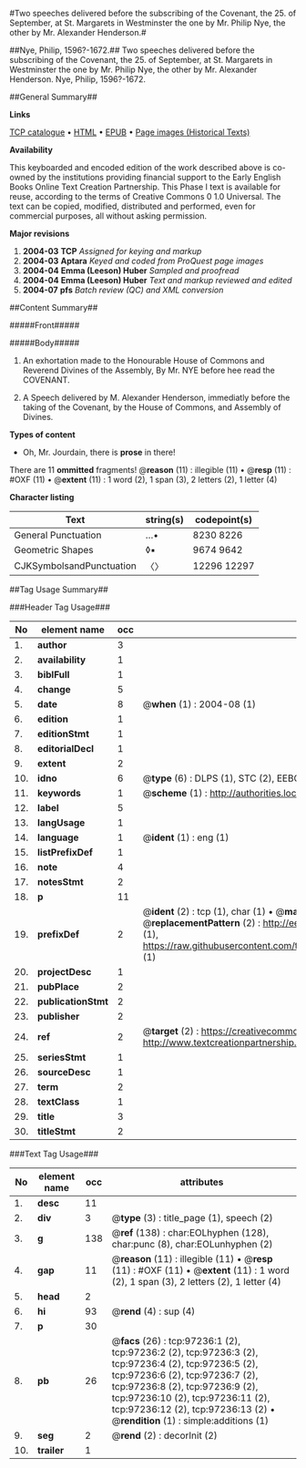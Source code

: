 #Two speeches delivered before the subscribing of the Covenant, the 25. of September, at St. Margarets in Westminster the one by Mr. Philip Nye, the other by Mr. Alexander Henderson.#

##Nye, Philip, 1596?-1672.##
Two speeches delivered before the subscribing of the Covenant, the 25. of September, at St. Margarets in Westminster the one by Mr. Philip Nye, the other by Mr. Alexander Henderson.
Nye, Philip, 1596?-1672.

##General Summary##

**Links**

[TCP catalogue](http://www.ota.ox.ac.uk/tcp/)  • 
[HTML](http://tei.it.ox.ac.uk/tcp/Texts-HTML/free/A52/A52601.html)  • 
[EPUB](http://tei.it.ox.ac.uk/tcp/Texts-EPUB/free/A52/A52601.epub) • 
[Page images (Historical Texts)](https://data.historicaltexts.jisc.ac.uk/view?pubId=eebo-13081199e&pageId=eebo-13081199e-97236-1)

**Availability**

This keyboarded and encoded edition of the
	       work described above is co-owned by the institutions
	       providing financial support to the Early English Books
	       Online Text Creation Partnership. This Phase I text is
	       available for reuse, according to the terms of Creative
	       Commons 0 1.0 Universal. The text can be copied,
	       modified, distributed and performed, even for
	       commercial purposes, all without asking permission.

**Major revisions**

1. __2004-03__ __TCP__ *Assigned for keying and markup*
1. __2004-03__ __Aptara__ *Keyed and coded from ProQuest page images*
1. __2004-04__ __Emma (Leeson) Huber__ *Sampled and proofread*
1. __2004-04__ __Emma (Leeson) Huber__ *Text and markup reviewed and edited*
1. __2004-07__ __pfs__ *Batch review (QC) and XML conversion*

##Content Summary##

#####Front#####

#####Body#####

1. An exhortation made to the
Honourable House of Commons
and Reverend Divines of the Assembly,
By Mr. NYE before hee read
the COVENANT.

1. A Speech delivered by
M. Alexander Henderson, immediatly
before the taking of the
Covenant, by the House of Commons,
and Assembly of Divines.

**Types of content**

  * Oh, Mr. Jourdain, there is **prose** in there!

There are 11 **ommitted** fragments! 
 @__reason__ (11) : illegible (11)  •  @__resp__ (11) : #OXF (11)  •  @__extent__ (11) : 1 word (2), 1 span (3), 2 letters (2), 1 letter (4)

**Character listing**


|Text|string(s)|codepoint(s)|
|---|---|---|
|General Punctuation|…•|8230 8226|
|Geometric Shapes|◊▪|9674 9642|
|CJKSymbolsandPunctuation|〈〉|12296 12297|

##Tag Usage Summary##

###Header Tag Usage###

|No|element name|occ|attributes|
|---|---|---|---|
|1.|__author__|3||
|2.|__availability__|1||
|3.|__biblFull__|1||
|4.|__change__|5||
|5.|__date__|8| @__when__ (1) : 2004-08 (1)|
|6.|__edition__|1||
|7.|__editionStmt__|1||
|8.|__editorialDecl__|1||
|9.|__extent__|2||
|10.|__idno__|6| @__type__ (6) : DLPS (1), STC (2), EEBO-CITATION (1), OCLC (1), VID (1)|
|11.|__keywords__|1| @__scheme__ (1) : http://authorities.loc.gov/ (1)|
|12.|__label__|5||
|13.|__langUsage__|1||
|14.|__language__|1| @__ident__ (1) : eng (1)|
|15.|__listPrefixDef__|1||
|16.|__note__|4||
|17.|__notesStmt__|2||
|18.|__p__|11||
|19.|__prefixDef__|2| @__ident__ (2) : tcp (1), char (1)  •  @__matchPattern__ (2) : ([0-9\-]+):([0-9IVX]+) (1), (.+) (1)  •  @__replacementPattern__ (2) : http://eebo.chadwyck.com/downloadtiff?vid=$1&page=$2 (1), https://raw.githubusercontent.com/textcreationpartnership/Texts/master/tcpchars.xml#$1 (1)|
|20.|__projectDesc__|1||
|21.|__pubPlace__|2||
|22.|__publicationStmt__|2||
|23.|__publisher__|2||
|24.|__ref__|2| @__target__ (2) : https://creativecommons.org/publicdomain/zero/1.0/ (1), http://www.textcreationpartnership.org/docs/. (1)|
|25.|__seriesStmt__|1||
|26.|__sourceDesc__|1||
|27.|__term__|2||
|28.|__textClass__|1||
|29.|__title__|3||
|30.|__titleStmt__|2||


###Text Tag Usage###

|No|element name|occ|attributes|
|---|---|---|---|
|1.|__desc__|11||
|2.|__div__|3| @__type__ (3) : title_page (1), speech (2)|
|3.|__g__|138| @__ref__ (138) : char:EOLhyphen (128), char:punc (8), char:EOLunhyphen (2)|
|4.|__gap__|11| @__reason__ (11) : illegible (11)  •  @__resp__ (11) : #OXF (11)  •  @__extent__ (11) : 1 word (2), 1 span (3), 2 letters (2), 1 letter (4)|
|5.|__head__|2||
|6.|__hi__|93| @__rend__ (4) : sup (4)|
|7.|__p__|30||
|8.|__pb__|26| @__facs__ (26) : tcp:97236:1 (2), tcp:97236:2 (2), tcp:97236:3 (2), tcp:97236:4 (2), tcp:97236:5 (2), tcp:97236:6 (2), tcp:97236:7 (2), tcp:97236:8 (2), tcp:97236:9 (2), tcp:97236:10 (2), tcp:97236:11 (2), tcp:97236:12 (2), tcp:97236:13 (2)  •  @__rendition__ (1) : simple:additions (1)|
|9.|__seg__|2| @__rend__ (2) : decorInit (2)|
|10.|__trailer__|1||
